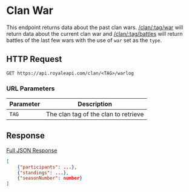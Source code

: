 # Clan War

This endpoint returns data about the past clan wars. [/clan/:tag/war](/endpoints/clan_war.md) will return data about the current clan war and [/clan/:tag/battles](/endpoints/clan_battles.md?id=query-string-parameters) will return battles of the last few wars with the use of `war` set as the `type`.

## HTTP Request

`GET https://api.royaleapi.com/clan/<TAG>/warlog`

### URL Parameters

Parameter | Description
--- | ---
`TAG` | The clan tag of the clan to retrieve

## Response

<a href="/json/clan_war_9PJ82CRC.json">Full JSON Response</a>

```json
[
    {"participants": ...},
    {"standings": ...},
    {"seasonNumber": number}
]
```